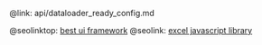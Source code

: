 @link: api/dataloader_ready_config.md

@seolinktop: [best ui framework](https://webix.com)
@seolink: [excel javascript library](https://webix.com/widget/excel_viewer/)